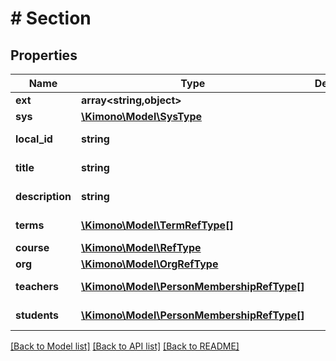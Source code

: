 # # Section

## Properties

Name | Type | Description | Notes
------------ | ------------- | ------------- | -------------
**ext** | **array<string,object>** |  | [optional]
**sys** | [**\Kimono\Model\SysType**](SysType.md) |  | [optional]
**local_id** | **string** |  | [optional] [readonly]
**title** | **string** |  | [optional] [readonly]
**description** | **string** |  | [optional] [readonly]
**terms** | [**\Kimono\Model\TermRefType[]**](TermRefType.md) |  | [optional] [readonly]
**course** | [**\Kimono\Model\RefType**](RefType.md) |  | [optional]
**org** | [**\Kimono\Model\OrgRefType**](OrgRefType.md) |  | [optional]
**teachers** | [**\Kimono\Model\PersonMembershipRefType[]**](PersonMembershipRefType.md) |  | [optional] [readonly]
**students** | [**\Kimono\Model\PersonMembershipRefType[]**](PersonMembershipRefType.md) |  | [optional] [readonly]

[[Back to Model list]](../../README.md#models) [[Back to API list]](../../README.md#endpoints) [[Back to README]](../../README.md)
